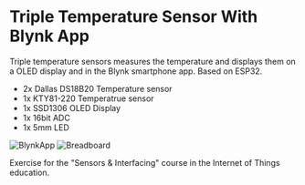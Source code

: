 # Triple Temperature Sensor With Blynk App
Triple temperature sensors measures the temperature and displays them on a OLED display and in the Blynk smartphone app.
Based on ESP32.

- 2x Dallas DS18B20 Temperature sensor
- 1x KTY81-220 Temperatrue sensor
- 1x SSD1306 OLED Display
- 1x 16bit ADC
- 1x 5mm LED

![BlynkApp](https://github.com/DriesDebouver/TripleTemperatureSensorWithBlynk/blob/master/BlynkApp.jpg)
![Breadboard](https://github.com/DriesDebouver/TripleTemperatureSensorWithBlynk/blob/master/Breadboard.jpg)

Exercise for the "Sensors & Interfacing" course in the Internet of Things education.
